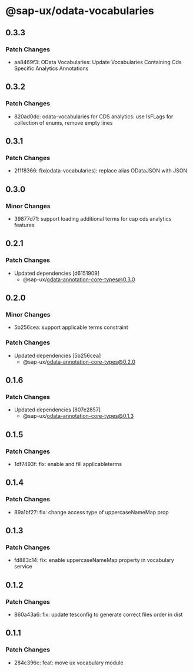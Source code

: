 # @sap-ux/odata-vocabularies

## 0.3.3

### Patch Changes

-   aa8469f3: OData Vocabularies: Update Vocabularies Containing Cds Specific Analytics Annotations

## 0.3.2

### Patch Changes

-   820ad0dc: odata-vocabularies for CDS analytics: use IsFLags for collection of enums, remove empty lines

## 0.3.1

### Patch Changes

-   2f1f8366: fix(odata-vocabularies): replace alias ODataJSON with JSON

## 0.3.0

### Minor Changes

-   39877d71: support loading additional terms for cap cds analytics features

## 0.2.1

### Patch Changes

-   Updated dependencies [d6151909]
    -   @sap-ux/odata-annotation-core-types@0.3.0

## 0.2.0

### Minor Changes

-   5b256cea: support applicable terms constraint

### Patch Changes

-   Updated dependencies [5b256cea]
    -   @sap-ux/odata-annotation-core-types@0.2.0

## 0.1.6

### Patch Changes

-   Updated dependencies [807e2857]
    -   @sap-ux/odata-annotation-core-types@0.1.3

## 0.1.5

### Patch Changes

-   1df7493f: fix: enable and fill applicableterms

## 0.1.4

### Patch Changes

-   89a1bf27: fix: change access type of uppercaseNameMap prop

## 0.1.3

### Patch Changes

-   fd883c14: fix: enable uppercaseNameMap property in vocabulary service

## 0.1.2

### Patch Changes

-   860a43a6: fix: update tesconfig to generate correct files order in dist

## 0.1.1

### Patch Changes

-   284c396c: feat: move ux vocabulary module
